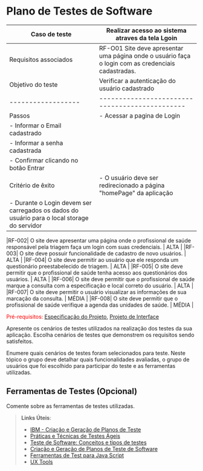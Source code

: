 # Plano de Testes de Software

| Caso de teste                                                                               | Realizar acesso ao sistema atraves da tela Lgoin                                                   |
| ------------------------------------------------------------------------------------------- | -------------------------------------------------------------------------------------------------- |
| Requisitos associados                                                                       | RF-O01 Site deve apresentar uma página onde o usuário faça o login com as credenciais cadastradas. |
| Objetivo do teste                                                                           | Verificar a autenticação do usuário cadastrado                                                     |
| ------------------                                                                          | ----------------------------------------------                                                     |
| Passos                                                                                      | - Acessar a pagina de Login                                                                        |
| - Informar o Email cadastrado                                                               |
| - Informar a senha cadastrada                                                               |
| - Confirmar clicando no botão Entrar                                                        |
| Critério de êxito                                                                           | - O usuário deve ser redirecionado a página "homePage" da aplicação                                |
| - Durante o Login devem ser carregados os dados do usuário para o local storage do servidor |

|RF-002| O site deve apresentar uma página onde o profissional de saúde responsável pela triagem faça um login com suas credenciais. | ALTA |
|RF-003| O site deve possuir funcionalidade de cadastro de novo usuários. | ALTA |
|RF-004| O site deve permitir ao usuário que ele responda um questionário preestabelecido de triagem. | ALTA |
|RF-005| O site deve permitir que o profissional de saúde tenha acesso aos questionários dos usuários. | ALTA |
|RF-006| O site deve permitir que o profissional de saúde marque a consulta com a especificação e local correto do usuário. | ALTA |
|RF-007| O site deve permitir o usuário visualizar as informações de sua marcação da consulta. | MÉDIA |
|RF-008| O site deve permitir que o profissional de saúde verifique a agenda das unidades de saúde. | MÉDIA |

<span style="color:red">Pré-requisitos: <a href="2-Especificação do Projeto.md"> Especificação do Projeto</a></span>, <a href="3-Projeto de Interface.md"> Projeto de Interface</a>

Apresente os cenários de testes utilizados na realização dos testes da sua aplicação. Escolha cenários de testes que demonstrem os requisitos sendo satisfeitos.

Enumere quais cenários de testes foram selecionados para teste. Neste tópico o grupo deve detalhar quais funcionalidades avaliadas, o grupo de usuários que foi escolhido para participar do teste e as ferramentas utilizadas.

## Ferramentas de Testes (Opcional)

Comente sobre as ferramentas de testes utilizadas.

> **Links Úteis**:
>
> - [IBM - Criação e Geração de Planos de Teste](https://www.ibm.com/developerworks/br/local/rational/criacao_geracao_planos_testes_software/index.html)
> - [Práticas e Técnicas de Testes Ágeis](http://assiste.serpro.gov.br/serproagil/Apresenta/slides.pdf)
> - [Teste de Software: Conceitos e tipos de testes](https://blog.onedaytesting.com.br/teste-de-software/)
> - [Criação e Geração de Planos de Teste de Software](https://www.ibm.com/developerworks/br/local/rational/criacao_geracao_planos_testes_software/index.html)
> - [Ferramentas de Test para Java Script](https://geekflare.com/javascript-unit-testing/)
> - [UX Tools](https://uxdesign.cc/ux-user-research-and-user-testing-tools-2d339d379dc7)
